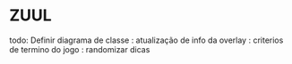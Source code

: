 # ZUUL
todo: Definir diagrama de classe
    : atualização de info da overlay
    : criterios de termino do jogo
    : randomizar dicas
